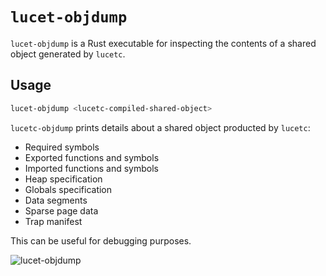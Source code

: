# `lucet-objdump`

`lucet-objdump` is a Rust executable for inspecting the contents of a shared object generated by
`lucetc`.

## Usage

```sh
lucet-objdump <lucetc-compiled-shared-object>
```

`lucetc-objdump` prints details about a shared object producted by `lucetc`:

* Required symbols
* Exported functions and symbols
* Imported functions and symbols
* Heap specification
* Globals specification
* Data segments
* Sparse page data
* Trap manifest

This can be useful for debugging purposes.

![lucet-objdump](https://user-images.githubusercontent.com/49215183/58720565-5ae08d00-8387-11e9-8b38-49dcb12e20d2.png)
